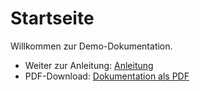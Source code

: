 # Startseite

 Willkommen zur Demo-Dokumentation.

- Weiter zur Anleitung: [Anleitung](anleitung.md)
- PDF-Download: [Dokumentation als PDF](pdf/document.pdf)
